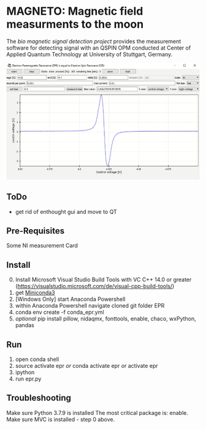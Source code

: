 
# MAGNETO: Magnetic field measurments to the moon


The *bio magnetic signal detection project* provides the measurement software for detecting signal with an QSPIN OPM conducted at Center of Applied Quantum Technology at University of Stuttgart, Germany.

![GUI screenshot](img/screenshot.png "The graphical user interface.")

## ToDo

- get rid of enthought gui and move to QT


## Pre-Requisites

Some NI measurement Card

## Install

0. Install Microsoft Visual Studio Build Tools with VC C++ 14.0 or greater (https://visualstudio.microsoft.com/de/visual-cpp-build-tools/)
1. get [Miniconda3](https://docs.conda.io/en/latest/miniconda.html)
2. [Windows Only] start Anaconda Powershell 
3. within Anaconda Powershell navigate cloned git folder EPR
4. conda env create -f conda_epr.yml
5. *optional* pip install pillow, nidaqmx, fonttools, enable, chaco, wxPython, pandas


## Run

1. open conda shell
2. source activate epr *or* conda activate epr *or* activate epr
3. ipython
4. run epr.py

## Troubleshooting

Make sure Python 3.7.9 is installed
The most critical package is: enable. Make sure MVC is installed - step 0 above.

